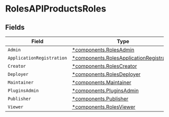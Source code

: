 # RolesAPIProductsRoles


## Fields

| Field                                                                                               | Type                                                                                                | Required                                                                                            | Description                                                                                         |
| --------------------------------------------------------------------------------------------------- | --------------------------------------------------------------------------------------------------- | --------------------------------------------------------------------------------------------------- | --------------------------------------------------------------------------------------------------- |
| `Admin`                                                                                             | [*components.RolesAdmin](../../models/components/rolesadmin.md)                                     | :heavy_minus_sign:                                                                                  | N/A                                                                                                 |
| `ApplicationRegistration`                                                                           | [*components.RolesApplicationRegistration](../../models/components/rolesapplicationregistration.md) | :heavy_minus_sign:                                                                                  | N/A                                                                                                 |
| `Creator`                                                                                           | [*components.RolesCreator](../../models/components/rolescreator.md)                                 | :heavy_minus_sign:                                                                                  | N/A                                                                                                 |
| `Deployer`                                                                                          | [*components.RolesDeployer](../../models/components/rolesdeployer.md)                               | :heavy_minus_sign:                                                                                  | N/A                                                                                                 |
| `Maintainer`                                                                                        | [*components.Maintainer](../../models/components/maintainer.md)                                     | :heavy_minus_sign:                                                                                  | N/A                                                                                                 |
| `PluginsAdmin`                                                                                      | [*components.PluginsAdmin](../../models/components/pluginsadmin.md)                                 | :heavy_minus_sign:                                                                                  | N/A                                                                                                 |
| `Publisher`                                                                                         | [*components.Publisher](../../models/components/publisher.md)                                       | :heavy_minus_sign:                                                                                  | N/A                                                                                                 |
| `Viewer`                                                                                            | [*components.RolesViewer](../../models/components/rolesviewer.md)                                   | :heavy_minus_sign:                                                                                  | N/A                                                                                                 |
